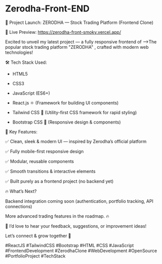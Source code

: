 # Zerodha-Front-END 
🚀 Project Launch: ZERODHA — Stock Trading Platform (Frontend Clone)

🔗 Live Preview: https://zerodha-front-smoky.vercel.app/

Excited to unveil my latest project — a fully responsive frontend of -->The popular stock trading platform "ZERODHA" , crafted with modern web technologies!

🛠️ Tech Stack Used:

*  HTML5

*  CSS3

*  JavaScript (ES6+)

*  React.js ⚛️ (Framework for building UI components)

*  Tailwind CSS 💨 (Utility-first CSS framework for rapid styling)

*  Bootstrap CSS 🎨 (Responsive design & components)

🎯 Key Features:

✅ Clean, sleek & modern UI — inspired by Zerodha’s official platform

 ✅ Fully mobile-first responsive design

 ✅ Modular, reusable components

 ✅ Smooth transitions & interactive elements

 ✅ Built purely as a frontend project (no backend yet)


🔥 What’s Next?

Backend integration coming soon (authentication, portfolio tracking, API connections)

More advanced trading features in the roadmap. 🔥 

💬 I’d love to hear your feedback, suggestions, or improvement ideas!

 Let’s connect & grow together 🙌

#ReactJS #TailwindCSS #Bootstrap #HTML #CSS #JavaScript #FrontendDevelopment #ZerodhaClone #WebDevelopment #OpenSource  #PortfolioProject #TechStack



